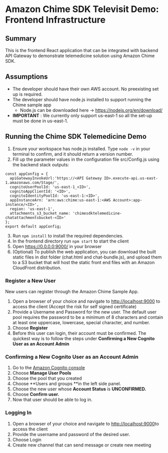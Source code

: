 # Amazon Chime SDK Televisit Demo: Frontend Infrastructure

## Summary

This is the frontend React application that can be integrated with backend API Gateway to demonstrate telemedicine solution using Amazon Chime SDK.

## Assumptions

- The developer should have their own AWS account. No preexisting set up is required.
- The developer should have node.js installed to support running the Chime sample app
  - Node.js can be downloaded here → https://nodejs.org/en/download/
- **IMPORTANT** : We currently only support us-east-1 so all the set-up must be done in us-east-1.

## Running the Chime SDK Telemedicine Demo

1. Ensure your workspace has node.js installed. Type `node -v` in your terminal to confirm, and it should return a version number.
2. Fill up the parameter values in the configuration file src/Config.js using the backend stack outputs:

```
const appConfig = {
  apiGatewayInvokeUrl:'https://<API Gateway ID>.execute-api.us-east-1.amazonaws.com/Stage/',
  cognitoUserPoolId: 'us-east-1_<ID>',
  cognitoAppClientId: '<ID>',
  cognitoIdentityPoolId: 'us-east-1:<ID>',
  appInstanceArn: 'arn:aws:chime:us-east-1:<AWS Account>:app-instance/<ID>',
  region: 'us-east-1',
  attachments_s3_bucket_name: 'chimesdktelemedicine-chatattachmentsbucket-<ID>'
};
export default appConfig;

```

3. Run `npm install` to install the required dependencies.
4. In the frontend directory run `npm start` to start the client
5. Open https://0.0.0.0:9000/ in your browser
6. (Optional) To publish the web application, you can download the built static files in dist folder (chat.html and chat-bundle.js), and upload them to a S3 bucket that will host the static front end files with an Amazon CloudFront distribution.

### Register a New User

New users can register through the Amazon Chime Sample App.

1. Open a browser of your choice and navigate to [http://localhost:9000](http://localhost:9000/) to access the client (Accept the risk for self signed certificate)
2. Provide a Username and Password for the new user. The default user pool requires the password to be a minimum of 8 characters and contain at least one uppercase, lowercase, special character, and number.
3. Choose **Register**
4. Before this user can login, their account must be confirmed. The quickest way is to follow the steps under **Confirming a New Cognito User as an Account Admin**

### **Confirming a New Cognito User as an Account Admin**

1. Go to the [Amazon Cognito console](https://console.aws.amazon.com/cognito/home)
2. Choose **Manage User Pools**
3. Choose the pool that you created
4. Choose **Users and groups **in the left side panel.
5. Choose the new user whose **Account Status** is **UNCONFIRMED.**
6. Choose **Confirm user.**
7. Now that user should be able to log in.

### **Logging In**

1. Open a browser of your choice and navigate to [http://localhost:9000](http://localhost:9000/)to access the client
2. Provide the username and password of the desired user.
3. Choose Login
4. Create new channel that can send message or create new meeting
